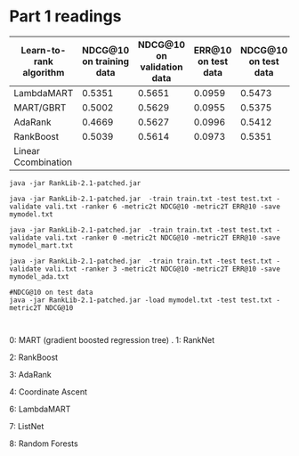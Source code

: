 # Part 1 readings

| Learn-to-rank algorithm | NDCG@10 on training data  | NDCG@10 on validation data | ERR@10 on test data  | NDCG@10 on test data |
|----------|-------|-------|--------------- | ----------- |
| LambdaMART   |  0.5351 |  0.5651 |  0.0959 | 0.5473 |
| MART/GBRT  | 0.5002 |  0.5629 | 0.0955  | 0.5375 |
| AdaRank   |  0.4669 | 0.5627  | 0.0996  | 0.5412 |
| RankBoost | 0.5039 | 0.5614 | 0.0973 | 0.5351 |
| Linear Ccombination |  |   |    |  |


```
java -jar RankLib-2.1-patched.jar

java -jar RankLib-2.1-patched.jar  -train train.txt -test test.txt -validate vali.txt -ranker 6 -metric2t NDCG@10 -metric2T ERR@10 -save mymodel.txt

java -jar RankLib-2.1-patched.jar  -train train.txt -test test.txt -validate vali.txt -ranker 0 -metric2t NDCG@10 -metric2T ERR@10 -save mymodel_mart.txt

java -jar RankLib-2.1-patched.jar  -train train.txt -test test.txt -validate vali.txt -ranker 3 -metric2t NDCG@10 -metric2T ERR@10 -save mymodel_ada.txt

#NDCG@10 on test data
java -jar RankLib-2.1-patched.jar -load mymodel.txt -test test.txt -metric2T NDCG@10



```

        
0: MART (gradient boosted regression tree) .
1: RankNet

2: RankBoost

3: AdaRank

4: Coordinate Ascent

6: LambdaMART

7: ListNet

8: Random Forests
